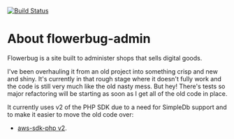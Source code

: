 [![Build Status](https://travis-ci.org/prufrock/flowerbug.svg?branch=master)](https://travis-ci.org/prufrock/flowerbug)

# About flowerbug-admin
Flowerbug is a site built to administer shops that sells digital goods.

I've been overhauling it from an old project into something crisp and new and shiny. It's currently in that rough stage
where it doesn't fully work and the code is still very much like the old nasty mess. But hey! There's tests so major
refactoring will be starting as soon as I get all of the old code in place.

It currently uses v2 of the PHP SDK due to a need for SimpleDb support and to make it easier to move the old code over:
- [aws-sdk-php v2](http://docs.aws.amazon.com/aws-sdk-php/v2/guide/).


